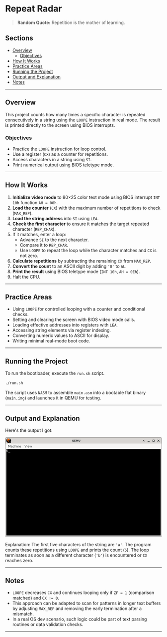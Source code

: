 # Repeat Radar

> **Random Quote:** Repetition is the mother of learning.

## Sections

+ [Overview](#overview)
    - [Objectives](#objectives)
+ [How It Works](#how-it-works)
+ [Practice Areas](#practice-areas)
+ [Running the Project](#running-the-project)
+ [Output and Explanation](#output-and-explanation)
+ [Notes](#notes)

---

## Overview

This project counts how many times a specific character is repeated consecutively in a string using the `LOOPE` instruction in real mode. The result is printed directly to the screen using BIOS interrupts.

### Objectives

+ Practice the `LOOPE` instruction for loop control.
+ Use a register (`CX`) as a counter for repetitions.
+ Access characters in a string using `SI`.
+ Print numerical output using BIOS teletype mode.

---

## How It Works

1. **Initialize video mode** to 80×25 color text mode using BIOS interrupt `INT 10h` function `AH = 00h`.
2. **Load the counter** (`CX`) with the maximum number of repetitions to check (`MAX_REP`).
3. **Load the string address** into `SI` using `LEA`.
4. **Check the first character** to ensure it matches the target repeated character (`REP_CHAR`).
5. If it matches, enter a loop:
    - Advance `SI` to the next character.
    - Compare it to `REP_CHAR`.
    - Use `LOOPE` to repeat the loop while the character matches and `CX` is not zero.
6. **Calculate repetitions** by subtracting the remaining `CX` from `MAX_REP`.
7. **Convert the count** to an ASCII digit by adding `'0'` to `AL`.
8. **Print the result** using BIOS teletype mode (`INT 10h`, `AH = 0Eh`).
9. Halt the CPU.

---

## Practice Areas

+ Using `LOOPE` for controlled looping with a counter and conditional checks.
+ Setting and clearing the screen with BIOS video mode calls.
+ Loading effective addresses into registers with `LEA`.
+ Accessing string elements via register indexing.
+ Converting numeric values to ASCII for display.
+ Writing minimal real-mode boot code.

---

## Running the Project

To run the bootloader, execute the `run.sh` script.

```sh
./run.sh
```

The script uses `NASM` to assemble `main.asm` into a bootable flat binary (`main.img`) and launches it in QEMU for testing.

---

## Output and Explanation

Here's the output I got:

![Program's Output](../../../resources/images/repeat_radar_output.png)

Explanation:
The first five characters of the string are `'a'`. The program counts these repetitions using `LOOPE` and prints the count (`5`). The loop terminates as soon as a different character (`'b'`) is encountered or `CX` reaches zero.

---

## Notes

* `LOOPE` decreases `CX` and continues looping only if `ZF = 1` (comparison matched) and `CX != 0`.
* This approach can be adapted to scan for patterns in longer text buffers by adjusting `MAX_REP` and removing the early termination after a mismatch.
* In a real OS dev scenario, such logic could be part of text parsing routines or data validation checks.

---
